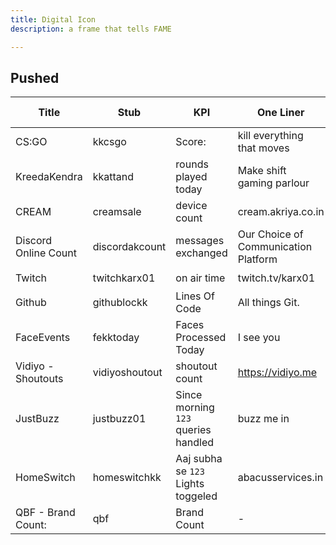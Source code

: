 ```yaml
---
title: Digital Icon
description: a frame that tells FAME

---
```


## Pushed

| Title | Stub | KPI | One Liner |  KPI delivery |
| ---- | ---- | --- | --| ---|
| CS:GO | kkcsgo | Score: | kill everything that moves | ⏳ |
| KreedaKendra| kkattand | rounds played today |  Make shift gaming parlour |  ⏳ |
| CREAM | creamsale | device count | cream.akriya.co.in |  ⏳  |
| Discord Online Count| discordakcount | messages exchanged | Our Choice of Communication Platform | ☁|
| Twitch | twitchkarx01 | on air time |  twitch.tv/karx01 | ⏳ |
| Github | githublockk | Lines Of Code | All things Git. | ⏳ |
| FaceEvents | fekktoday | Faces Processed Today | I see you |  ⏳ |
| Vidiyo - Shoutouts| vidiyoshoutout | shoutout count | https://vidiyo.me | ☁ |
| JustBuzz | justbuzz01 | Since morning `123` queries handled | buzz me in | ⏳ |
| HomeSwitch | homeswitchkk |  Aaj subha se `123` Lights toggeled | abacusservices.in | ☁ |
| QBF - Brand Count: | qbf | Brand Count | - | ☁ |
